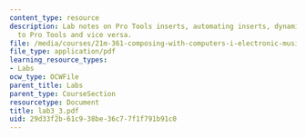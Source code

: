 ```yaml
---
content_type: resource
description: Lab notes on Pro Tools inserts, automating inserts, dynamics, and Peak
  to Pro Tools and vice versa.
file: /media/courses/21m-361-composing-with-computers-i-electronic-music-composition-spring-2008/29d33f2b61c938be36c77f1f791b91c0_lab3_3.pdf
file_type: application/pdf
learning_resource_types:
- Labs
ocw_type: OCWFile
parent_title: Labs
parent_type: CourseSection
resourcetype: Document
title: lab3_3.pdf
uid: 29d33f2b-61c9-38be-36c7-7f1f791b91c0
---
```

